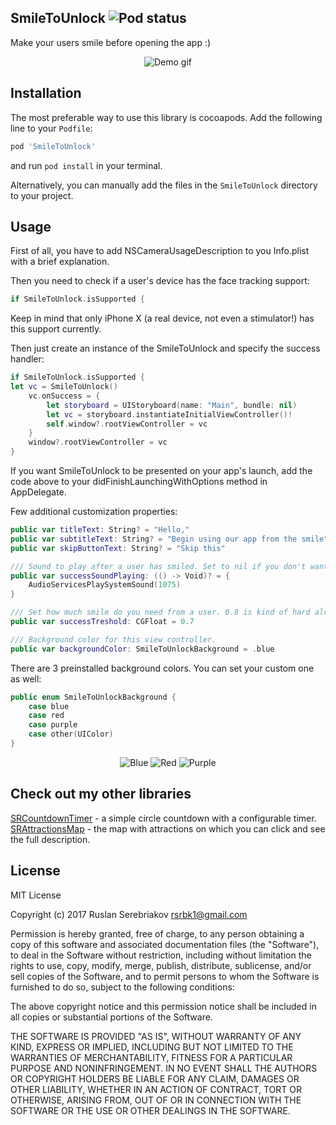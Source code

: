 SmileToUnlock ![Pod status](https://cocoapod-badges.herokuapp.com/v/SmileToUnlock/badge.png)
---
Make your users smile before opening the app :)
<p align="center">
  <img src="https://github.com/rsrbk/SmileToUnlock/blob/master/Previews/gif.gif?raw=true" alt="Demo gif"/>
</p>

Installation
---
The most preferable way to use this library is cocoapods. Add the following line to your `Podfile`:
```sh
pod 'SmileToUnlock'
```
and run `pod install` in your terminal.

Alternatively, you can manually add the files in the `SmileToUnlock` directory to your project.

Usage
--
First of all, you have to add NSCameraUsageDescription to you Info.plist with a brief explanation.

Then you need to check if a user's device has the face tracking support:
```swift
if SmileToUnlock.isSupported {
```
Keep in mind that only iPhone X (a real device, not even a stimulator!) has this support currently.

Then just create an instance of the SmileToUnlock and specify the success handler:
```swift
if SmileToUnlock.isSupported {
let vc = SmileToUnlock()
    vc.onSuccess = {
        let storyboard = UIStoryboard(name: "Main", bundle: nil)
        let vc = storyboard.instantiateInitialViewController()!
        self.window?.rootViewController = vc
    }
    window?.rootViewController = vc
}
```
If you want SmileToUnlock to be presented on your app's launch, add the code above to your didFinishLaunchingWithOptions method in AppDelegate.

Few additional customization properties:
```swift
public var titleText: String? = "Hello,"
public var subtitleText: String? = "Begin using our app from the smile"
public var skipButtonText: String? = "Skip this"

/// Sound to play after a user has smiled. Set to nil if you don't want a sound to be played.
public var successSoundPlaying: (() -> Void)? = {
    AudioServicesPlaySystemSound(1075)
}

/// Set how much smile do you need from a user. 0.8 is kind of hard already!
public var successTreshold: CGFloat = 0.7

/// Background color for this view controller.
public var backgroundColor: SmileToUnlockBackground = .blue
```
There are 3 preinstalled background colors. You can set your custom one as well:
```swift
public enum SmileToUnlockBackground {
    case blue
    case red
    case purple
    case other(UIColor)
}
```

<p align="center">
    <img src="https://github.com/rsrbk/SmileToUnlock/blob/master/Previews/blue.png?raw=true" alt="Blue"/> <img src="https://github.com/rsrbk/SmileToUnlock/blob/master/Previews/red.png?raw=true" alt="Red"/> <img src="https://github.com/rsrbk/SmileToUnlock/blob/master/Previews/purple.png?raw=true" alt="Purple"/>
</p>

Check out my other libraries
--

[SRCountdownTimer](https://github.com/rsrbk/SRCountdownTimer) - a simple circle countdown with a configurable timer.
[SRAttractionsMap](https://github.com/rsrbk/SRAttractionsMap) - the map with attractions on which you can click and see the full description.

License
--
 MIT License

 Copyright (c) 2017 Ruslan Serebriakov <rsrbk1@gmail.com>

 Permission is hereby granted, free of charge, to any person obtaining a copy
 of this software and associated documentation files (the "Software"), to deal
 in the Software without restriction, including without limitation the rights
 to use, copy, modify, merge, publish, distribute, sublicense, and/or sell
 copies of the Software, and to permit persons to whom the Software is
 furnished to do so, subject to the following conditions:

 The above copyright notice and this permission notice shall be included in all
 copies or substantial portions of the Software.

 THE SOFTWARE IS PROVIDED "AS IS", WITHOUT WARRANTY OF ANY KIND, EXPRESS OR
 IMPLIED, INCLUDING BUT NOT LIMITED TO THE WARRANTIES OF MERCHANTABILITY,
 FITNESS FOR A PARTICULAR PURPOSE AND NONINFRINGEMENT. IN NO EVENT SHALL THE
 AUTHORS OR COPYRIGHT HOLDERS BE LIABLE FOR ANY CLAIM, DAMAGES OR OTHER
 LIABILITY, WHETHER IN AN ACTION OF CONTRACT, TORT OR OTHERWISE, ARISING FROM,
 OUT OF OR IN CONNECTION WITH THE SOFTWARE OR THE USE OR OTHER DEALINGS IN THE
 SOFTWARE.
